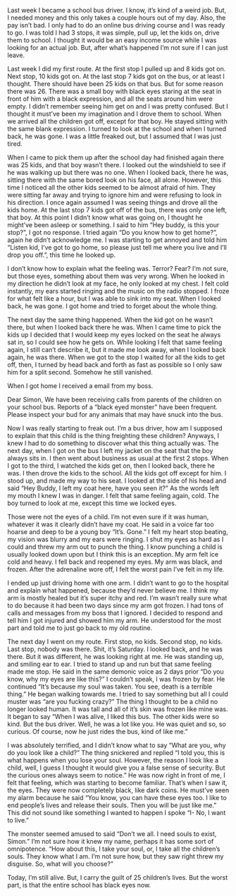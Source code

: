 Last week I became a school bus driver. I know, it’s kind of a weird job. But, I needed money and this only takes a couple hours out of my day. Also, the pay isn’t bad. I only had to do an online bus driving course and I was ready to go. I was told I had 3 stops, it was simple, pull up, let the kids on, drive them to school. I thought it would be an easy income source while I was looking for an actual job. But, after what’s happened I’m not sure if I can just leave.

Last week I did my first route. At the first stop I pulled up and 8 kids got on. Next stop, 10 kids got on. At the last stop 7 kids got on the bus, or at least I thought. There should have been 25 kids on that bus. But for some reason there was 26. There was a small boy with black eyes staring at the seat in front of him with a black expression, and all the seats around him were empty. I didn’t remember seeing him get on and I was pretty confused. But I thought it must’ve been my imagination and I drove them to school. When we arrived all the children got off, except for that boy. He stayed sitting with the same blank expression. I turned to look at the school and when I turned back, he was gone. I was a little freaked out, but I assumed that I was just tired.

When I came to pick them up after the school day had finished again there was 25 kids, and that boy wasn’t there. I looked out the windshield to see if he was walking up but there was no one. When I looked back, there he was, sitting there with the same bored look on his face, all alone. However, this time I noticed all the other kids seemed to be almost afraid of him. They were sitting far away and trying to ignore him and were refusing to look in his direction. I once again assumed I was seeing things and drove all the kids home. At the last stop 7 kids got off of the bus, there was only one left, that boy. At this point I didn’t know what was going on, I thought he might’ve been asleep or something. I said to him “Hey buddy, is this your stop?”, I got no response. I tried again “Do you know how to get home?”, again he didn’t acknowledge me. I was starting to get annoyed and told him “Listen kid, I’ve got to go home, so please just tell me where you live and I’ll drop you off.”, this time he looked up.

I don’t know how to explain what the feeling was. Terror? Fear? I’m not sure, but those eyes, something about them was very wrong. When he looked in my direction he didn’t look at my face, he only looked at my chest. I felt cold instantly, my ears started ringing and the music on the radio stopped. I froze for what felt like a hour, but I was able to sink into my seat. When I looked back, he was gone. I got home and tried to forget about the whole thing.

The next day the same thing happened. When the kid got on he wasn’t there, but when I looked back there he was. When I came time to pick the kids up I decided that I would keep my eyes locked on the seat he always sat in, so I could see how he gets on. While looking I felt that same feeling again, I still can’t describe it, but it made me look away, when I looked back again, he was there. When we got to the stop I waited for all the kids to get off, then, I turned by head back and forth as fast as possible so I only saw him for a split second. Somehow he still vanished.

When I got home I received a email from my boss.

Dear Simon,
We have been receiving calls from parents of the children on your school bus. Reports of a “black eyed monster” have been frequent. Please inspect your bud for any animals that may have snuck into the bus.

Now I was really starting to freak out. I’m a bus driver, how am I supposed to explain that this child is the thing freighting these children? Anyways, I knew I had to do something to discover what this thing actually was. The next day, when I got on the bus I left my jacket on the seat that the boy always sits in. I then went about business as usual at the first 2 stops. When I got to the third, I watched the kids get on, then I looked back, there he was. I then drove the kids to the school. All the kids got off except for him. I stood up, and made my way to his seat. I looked at the side of his head and said “Hey Buddy, I left my coat here, have you seen it?” As the words left my mouth I knew I was in danger. I felt that same feeling again, cold. The boy turned to look at me, except this time we locked eyes.

Those were not the eyes of a child. I’m not even sure if it was human, whatever it was it clearly didn’t have my coat. He said in a voice far too hoarse and deep to be a young boy “It’s. Gone.” I felt my heart stop beating, my vision was blurry and my ears were ringing. I shut my eyes as hard as I could and threw my arm out to punch the thing. I know punching a child is usually looked down upon but I think this is an exception. My arm felt ice cold and heavy. I fell back and reopened my eyes. My arm was black, and frozen. After the adrenaline wore off, I felt the worst pain I’ve felt in my life.

I ended up just driving home with one arm. I didn’t want to go to the hospital and explain what happened, because they’d never believe me. I think my arm is mostly healed but it’s super itchy and red. I’m wasn’t really sure what to do because it had been two days since my arm got frozen. I had tons of calls and messages from my boss that I ignored. I decided to respond and tell him I got injured and showed him my arm. He understood for the most part and told me to just go back to my old routine. 

The next day I went on my route. First stop, no kids. Second stop, no kids. Last stop, nobody was there. Shit, it’s Saturday. I looked back, and he was there. But it was different, he was looking right at me. He was standing up, and smiling ear to ear. I tried to stand up and run but that same feeling made me stop. He said in the same demonic voice as 2 days prior “Do you know, why my eyes are like this?” I couldn’t speak, I was frozen by fear. He continued “It’s because my soul was taken. You see, death is a terrible thing.” He began walking towards me. I tried to say something but all I could muster was “are you fucking crazy?” The thing I thought to be a child no longer looked human. It was tall and all of it’s skin was frozen like mine was. It began to say “When I was alive, I liked this bus. The other kids were so kind. But the bus driver. Well, he was a lot like you. He was quiet and so, so curious. Of course, now he just rides the bus, kind of like me.”

I was absolutely terrified, and I didn’t know what to say “What are you, why do you look like a child?” The thing snickered and replied “I told you, this is what happens when you lose your soul. However, the reason I look like a child, well, I guess I thought it would give you a false sense of security. But the curious ones always seem to notice.” He was now right in front of me, I felt that feeling, which was starting to become familiar. That’s when I saw it, the eyes. They were now completely black, like dark coins. He must’ve seen my alarm because he said “You know, you can have these eyes too. I like to end people’s lives and release their souls. Then you will be just like me.”
This did not sound like something I wanted to happen I spoke “I- No, I want to live.”

The monster seemed amused to said “Don’t we all. I need souls to exist, Simon.” I’m not sure how it knew my name, perhaps it has some sort of omnipotence. “How about this, I take your soul, or, I take all the children’s souls. They know what I am. I’m not sure how, but they saw right threw my disguise. So, what will you choose?”

Today, I’m still alive. But, I carry the guilt of 25 children’s lives. But the worst part, is that the entire school has black eyes now.